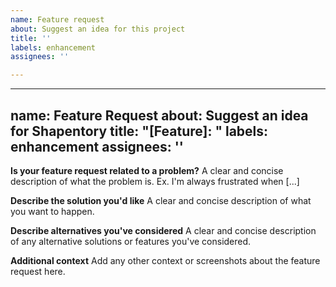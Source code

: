 ```yaml
---
name: Feature request
about: Suggest an idea for this project
title: ''
labels: enhancement
assignees: ''

---
```


---
name: Feature Request
about: Suggest an idea for Shapentory
title: "[Feature]: "
labels: enhancement
assignees: ''
---

**Is your feature request related to a problem?**
A clear and concise description of what the problem is. Ex. I'm always frustrated when [...]

**Describe the solution you'd like**
A clear and concise description of what you want to happen.

**Describe alternatives you've considered**
A clear and concise description of any alternative solutions or features you've considered.

**Additional context**
Add any other context or screenshots about the feature request here.
